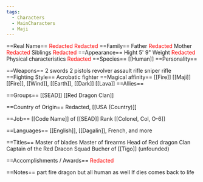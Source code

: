 ```yaml
---
tags:
  - Characters
  - MainCharacters
  - Maji
---
```

==Real Name==
<span style="color:#ff0000">Redacted</span> <span style="color:#ff0000">Redacted</span>
==Family==
Father <span style="color:#ff0000">Redacted</span>
Mother <span style="color:#ff0000">Redacted</span>
Siblings <span style="color:#ff0000">Redacted</span>
==Appearance==
Hight 5' 9"
Weight <span style="color:#ff0000">Redacted</span>
Physical characteristics
<span style="color:#ff0000">Redacted</span>
==Species==
[[Human]]
==Personality==

==Weapons==
2 swords
2 pistols
revolver
assault rifle
sniper rifle
==Fighting Style==
Acrobatic fighter
==Magical affinity==
[[Fire]] [[Maji]]
[[Fire]], [[Wind]], [[Earth]], [[Dark]]
[[Lava]]
==Allies==

==Groups==
[[SEAD]]
[[Red Dragon Clan]]

==Country of Origin==
Redacted, [[USA (Country)]]

==Job==
[[Code Name]] of [[SEAD]]
Rank
[[Colonel, Col, O-6]]

==Languages==
[[English]], [[Dagalin]], French, and more

==Titles==
Master of blades
Master of firearms
Head of Red dragon Clan
Captain of the Red Dracon Squad
Bucher of [[Tigo]] (unfounded)
 
 ==Accomplishments / Awards==
<span style="color:#ff0000">Redacted</span>

==Notes==
part fire dragon but all human as well
If dies comes back to life